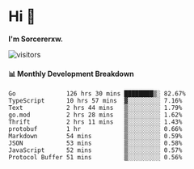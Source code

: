 # Hi 👋

**I'm Sorcererxw.**
 
![visitors](https://visitor-badge.glitch.me/badge?page_id=sorcererxw.sorcererx)

#### 📊 Monthly Development Breakdown

<!--START_SECTION:waka-->
```text
Go              126 hrs 30 mins ████████▒░ 82.67%
TypeScript      10 hrs 57 mins  ▓░░░░░░░░░ 7.16%
Text            2 hrs 44 mins   ▒░░░░░░░░░ 1.79%
go.mod          2 hrs 28 mins   ▒░░░░░░░░░ 1.62%
Thrift          2 hrs 11 mins   ▒░░░░░░░░░ 1.43%
protobuf        1 hr            ▒░░░░░░░░░ 0.66%
Markdown        54 mins         ▒░░░░░░░░░ 0.59%
JSON            53 mins         ▒░░░░░░░░░ 0.58%
JavaScript      52 mins         ▒░░░░░░░░░ 0.57%
Protocol Buffer 51 mins         ▒░░░░░░░░░ 0.56%
```
<!--END_SECTION:waka-->
